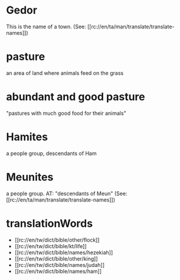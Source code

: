 # Gedor

This is the name of a town. (See: [[rc://en/ta/man/translate/translate-names]])

# pasture

an area of land where animals feed on the grass

# abundant and good pasture

"pastures with much good food for their animals"

# Hamites

a people group, descendants of Ham

# Meunites

a people group. AT: "descendants of Meun" (See: [[rc://en/ta/man/translate/translate-names]])

# translationWords

* [[rc://en/tw/dict/bible/other/flock]]
* [[rc://en/tw/dict/bible/kt/life]]
* [[rc://en/tw/dict/bible/names/hezekiah]]
* [[rc://en/tw/dict/bible/other/king]]
* [[rc://en/tw/dict/bible/names/judah]]
* [[rc://en/tw/dict/bible/names/ham]]